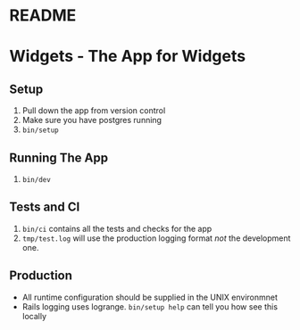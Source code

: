 # README

# Widgets - The App for Widgets

## Setup

1. Pull down the app from version control
2. Make sure you have postgres running
3. `bin/setup`

## Running The App

1. `bin/dev`

## Tests and CI

1. `bin/ci` contains all the tests and checks for the app
2. `tmp/test.log` will use the production logging format
    *not* the development one.


## Production

* All runtime configuration should be supplied
    in the UNIX environmnet
* Rails logging uses logrange. `bin/setup help`
    can tell you how see this locally